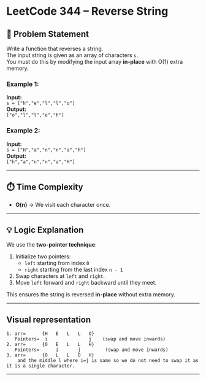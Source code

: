 # LeetCode 344 – Reverse String

## 📝 Problem Statement
Write a function that reverses a string.  
The input string is given as an array of characters `s`.  
You must do this by modifying the input array **in-place** with O(1) extra memory.

### Example 1:
**Input:**  
`s = ["h","e","l","l","o"]`  
**Output:**  
`["o","l","l","e","h"]`

### Example 2:
**Input:**  
`s = ["H","a","n","n","a","h"]`  
**Output:**  
`["h","a","n","n","a","H"]`

---

## ⏱️ Time Complexity
- **O(n)** → We visit each character once.
  
---

## 💡 Logic Explanation
We use the **two-pointer technique**:
1. Initialize two pointers:  
   - `left` starting from index `0`  
   - `right` starting from the last index `n - 1`
2. Swap characters at `left` and `right`.
3. Move `left` forward and `right` backward until they meet.

This ensures the string is reversed **in-place** without extra memory.

---
## Visual representation
```
1. arr=      {H   E   L   L   O}
   Pointers=  i               j    (swap and move inwards) 
2. arr=      {O   E   L   L   H}
   Pointers=      i       j         (swap and move inwards)   
3. arr=      {O   L   L   O   H}
    and the middle l where i=j is same so we do not need to swap it as it is a single character.
```

---

